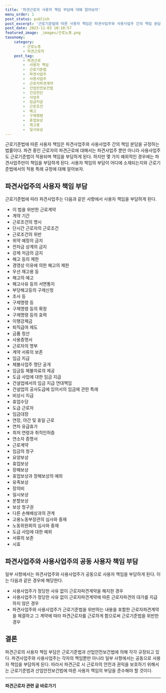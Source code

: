 ```yaml
---
title: '파견근로의 사용자 책임 부담에 대해 알아보자'
menu_order: 1
post_status: publish
post_excerpt: '근로기준법에 따른 사용자 책임은 파견사업주와 사용사업주 간의 책임 분담을 규정하는 법률이다. 파견 중인 근로자의 파견근로에 대해서는 파견사업주 뿐만 아니라 사용사업주도 근로기준법이 적용되며 책임을 부담하게 된다. 하지만 몇 가지 예외적인 경우에는 파견사업주만이 책임을 부담하게 된다. 사용자 책임의 부담이 어디에 소재되는지와 근로기준법에서의 적용 특례 규정에 대해 알아보자.'
post_date: 2023-11-03 10:10:57
featured_image: _images/근로노동.png
taxonomy:
    category:
        - 근로노동
        - 파견근로자
    post_tag:
        - 파견근로
        -  사용자 책임
        -  근로기준법
        -  파견사업주
        -  사용사업주
        -  근로자파견계약
        -  산업안전보건법
        -  건강진단
        -  사업주
        -  임금지급
        -  근로조건
        -  해고
        -  구제명령
        -  휴업보상
        -  재고용
        -  일시보상
---
```



근로기준법에 따른 사용자 책임은 파견사업주와 사용사업주 간의 책임 분담을 규정하는 법률이다. 파견 중인 근로자의 파견근로에 대해서는 파견사업주 뿐만 아니라 사용사업주도 근로기준법이 적용되며 책임을 부담하게 된다. 하지만 몇 가지 예외적인 경우에는 파견사업주만이 책임을 부담하게 된다. 사용자 책임의 부담이 어디에 소재되는지와 근로기준법에서의 적용 특례 규정에 대해 알아보자.

## 파견사업주의 사용자 책임 부담

근로기준법에 따라 파견사업주는 다음과 같은 사항에서 사용자 책임을 부담하게 된다.

- 이 법을 위반한 근로계약
- 계약 기간
- 근로조건의 명시
- 단시간 근로자의 근로조건
- 근로조건의 위반
- 위약 예정의 금지
- 전차금 상계의 금지
- 강제 저금의 금지
- 해고 등의 제한
- 경영상 이유에 의한 해고의 제한
- 우선 재고용 등
- 해고의 예고
- 해고사유 등의 서면통지
- 부당해고등의 구제신청
- 조사 등
- 구제명령 등
- 구제명령 등의 확정
- 구제명령 등의 효력
- 이행강제금
- 퇴직급여 제도
- 금품 청산
- 사용증명서
- 근로자의 명부
- 계약 서류의 보존
- 임금 지급
- 체불사업주 명단 공개
- 임금등 체불자료의 제공
- 도급 사업에 대한 임금 지급
- 건설업에서의 임금 지급 연대책임
- 건설업의 공사도급에 있어서의 임금에 관한 특례
- 비상시 지급
- 휴업수당
- 도급 근로자
- 임금대장
- 연장, 야간 및 휴일 근로
- 연차 유급휴가
- 최저 연령과 취직인허증
- 연소자 증명서
- 근로계약
- 임금의 청구
- 요양보상
- 휴업보상
- 장해보상
- 휴업보상과 장해보상의 예외
- 유족보상
- 장의비
- 일시보상
- 분할보상
- 보상 청구권
- 다른 손해배상과의 관계
- 고용노동부장관의 심사와 중재
- 노동위원회의 심사와 중재
- 도급 사업에 대한 예외
- 서류의 보존
- 시효

## 파견사업주와 사용사업주의 공동 사용자 책임 부담

일부 사항에서는 파견사업주와 사용사업주가 공동으로 사용자 책임을 부담하게 된다. 이는 다음과 같은 경우에 해당한다.

- 사용사업주가 정당한 사유 없이 근로자파견계약을 해지한 경우
- 사용사업주가 정당한 사유 없이 근로자파견계약에 따른 근로자파견의 대가를 지급하지 않은 경우
- 파견사업주와 사용사업주가 근로기준법을 위반하는 내용을 포함한 근로자파견계약을 체결하고 그 계약에 따라 파견근로자를 근로하게 함으로써 근로기준법을 위반한 경우

## 결론


파견근로의 사용자 책임 부담은 근로기준법과 산업안전보건법에 의해 각각 규정되고 있다. 파견사업주와 사용사업주는 각자의 책임뿐만 아니라 일부 사항에서는 공동으로 사용자 책임을 부담하게 된다. 따라서 파견근로 시 근로자의 안전과 권익을 보호하기 위해서는 근로기준법과 산업안전보건법에 따른 사용자 책임의 부담을 준수해야 할 것이다.
<!-- wp:separator -->
<hr class="wp-block-separator has-alpha-channel-opacity"/>
<!-- /wp:separator -->

<!-- wp:group {"backgroundColor":"base","layout":{"type":"constrained"}} -->
<div class="wp-block-group has-base-background-color has-background"><!-- wp:paragraph {"align":"center","fontSize":"medium"} -->
<p class="has-text-align-center has-large-font-size"><strong>파견근로자 관련 글 바로가기</strong></p>
<!-- /wp:paragraph -->


<!-- wp:latest-posts
{"categories":[{"id":12664,"count":19,"description":"","link":"https://uknowlaw.com/category/%ed%8c%8c%ea%b2%ac%ea%b7%bc%eb%a1%9c%ec%9e%90/","name":"파견근로자","slug":"파견근로자","taxonomy":"category","parent":0,"meta":[],"_links":{"self":[{"href":"https://uknowlaw.com/wp-json/wp/v2/categories/12664"}],"collection":[{"href":"https://uknowlaw.com/wp-json/wp/v2/categories"}],"about":[{"href":"https://uknowlaw.com/wp-json/wp/v2/taxonomies/category"}],"wp:post_type":[{"href":"https://uknowlaw.com/wp-json/wp/v2/posts?categories=12664"}],"curies":[{"name":"wp","href":"https://api.w.org/{rel}","templated":true}]}}],"postsToShow":100,"excerptLength":28,"postLayout":"grid","columns":2,"featuredImageAlign":"left","featuredImageSizeSlug":"large","fontSize":18px} /--></div>
<!-- /wp:group -->